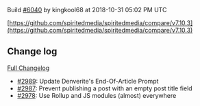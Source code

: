 Build [#6040](https://circleci.com/gh/spiritedmedia/spiritedmedia/6040) by kingkool68 at 2018-10-31 05:02 PM UTC

[https://github.com/spiritedmedia/spiritedmedia/compare/v7.10.3](https://github.com/spiritedmedia/spiritedmedia/compare/v7.10.3)
## Change log
[Full Changelog](git@github.com:spiritedmedia/spiritedmedia.git/compare/v7.10.2...v7.10.3)

 - [#2989](git@github.com:spiritedmedia/spiritedmedia.git/pull/2989): Update Denverite's End-Of-Article Prompt
 - [#2987](git@github.com:spiritedmedia/spiritedmedia.git/pull/2987): Prevent publishing a post with an empty post title field
 - [#2978](git@github.com:spiritedmedia/spiritedmedia.git/pull/2978): Use Rollup and JS modules (almost) everywhere
